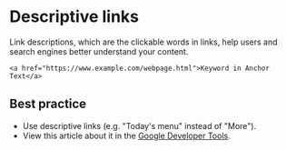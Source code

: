 # Descriptive links
Link descriptions, which are the clickable words in links, help users and search engines better understand your content.

```
<a href="https://www.example.com/webpage.html">Keyword in Anchor Text</a>
```

## Best practice

* Use descriptive links (e.g. "Today's menu" instead of "More").
* View this article about it in the [Google Developer Tools](https://developers.google.com/web/tools/lighthouse/audits/descriptive-link-text).

